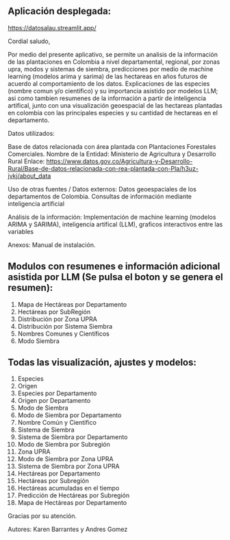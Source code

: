 Aplicación desplegada:
---
https://datosalau.streamlit.app/

Cordial saludo,

Por medio del presente aplicativo, se permite un analisis de la información de las plantaciones en Colombia a nivel departamental, regional, por zonas upra, modos y sistemas de siembra, predicciones por medio de machine learning (modelos arima y sarima) de las hectareas en años futuros de acuerdo al comportamiento de los datos. Explicaciones de las especies (nombre comun y/o cientifico) y su importancia asistido por modelos LLM; asi como tambien resumenes de la información a partir de inteligencia artifical, junto con una visualización geoespacial de las hectareas plantadas en colombia con las principales especies y su cantidad de hectareas en el departamento.


Datos utilizados:

Base de datos relacionada con área plantada con Plantaciones Forestales Comerciales.
Nombre de la Entidad:	Ministerio de Agricultura y Desarrollo Rural
Enlace:
https://www.datos.gov.co/Agricultura-y-Desarrollo-Rural/Base-de-datos-relacionada-con-rea-plantada-con-Pla/h3uz-jvkj/about_data

Uso de otras fuentes / Datos externos: Datos geoespaciales de los departamentos de Colombia.
 Consultas de información mediante inteligencia artificial

Análisis de la información: Implementación de machine learning (modelos ARIMA y SARIMA), inteligencia artifical (LLM), graficos interactivos entre las variables




Anexos: Manual de instalación.


Modulos con resumenes e información adicional asistida por LLM (Se pulsa el boton y se genera el resumen):
---
1) Mapa de Hectáreas por Departamento
2) Hectáreas por SubRegión
3) Distribución por Zona UPRA
4) Distribución por Sistema Siembra
5) Nombres Comunes y Científicos
6) Modo Siembra


Todas las visualización, ajustes y modelos:
---
1) Especies
2) Origen
3) Especies por Departamento
4) Origen por Departamento
5) Modo de Siembra
6) Modo de Siembra por Departamento
7) Nombre Común y Científico
8) Sistema de Siembra
9) Sistema de Siembra por Departamento
10) Modo de Siembra por Subregión
11) Zona UPRA
12) Modo de Siembra por Zona UPRA
13) Sistema de Siembra por Zona UPRA
14) Hectáreas por Departamento
15) Hectáreas por Subregión
16) Hectáreas acumuladas en el tiempo
17) Predicción de Hectáreas por Subregión
18) Mapa de Hectáreas por Departamento

Gracias por su atención.

Autores:
Karen Barrantes y Andres Gomez
